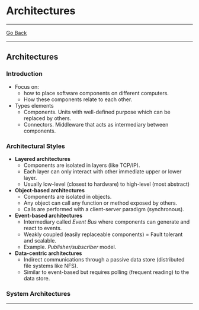 # Architectures
---
[Go Back](UNIOVI/3S2_DistSys/README.md)

---
## Architectures
### Introduction
- Focus on:
	- how to place software components on different computers.
	- How these components relate to each other.
- Types elements
	- Components. Units with well-defined purpose which can be replaced by others.
	- Connectors. Middleware that acts as intermediary between components.
### Architectural Styles
- **Layered architectures**
	- Components are isolated in layers (like TCP/IP).
	- Each layer can only interact with other immediate upper or lower layer.
	- Usually low-level (closest to hardware) to high-level (most abstract)
- **Object-based architectures**
	- Components are isolated in objects.
	- Any object can call any function or method exposed by others.
	- Calls are performed with a client-server paradigm (synchronous).
- **Event-based architectures**
	- Intermediary called *Event Bus* where components can generate and react to events.
	- Weakly coupled (easily replaceable components) = Fault tolerant and scalable.
	- Example. *Publisher/subscriber* model.
- **Data-centric architectures**
	- Indirect communications through a passive data store (distributed file systems like NFS).
	- Similar to event-based but requires polling (frequent reading) to the data store.
### System Architectures

---

